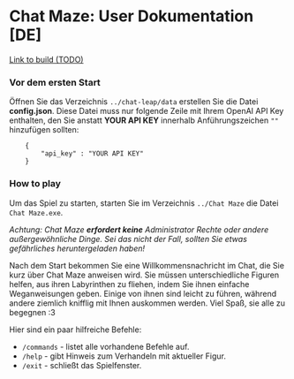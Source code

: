 # Chat Maze: User Dokumentation [DE]

[Link to build (TODO)]()

### Vor dem ersten Start

Öffnen Sie das Verzeichnis `../chat-leap/data` erstellen Sie die Datei **config.json**. Diese Datei muss nur folgende Zeile mit Ihrem OpenAI API Key enthalten, den Sie anstatt **YOUR API KEY** innerhalb Anführungszeichen `""` hinzufügen sollten:
```
    {
        "api_key" : "YOUR API KEY"
    }
```

### How to play

Um das Spiel zu starten, starten Sie im Verzeichnis `../Chat Maze` die Datei `Chat Maze.exe`.

_Achtung: Chat Maze **erfordert keine** Administrator Rechte oder andere außergewöhnliche Dinge. Sei das nicht der Fall, sollten Sie etwas gefährliches heruntergeladen haben!_

Nach dem Start bekommen Sie eine Willkommensnachricht im Chat, die Sie kurz über Chat Maze anweisen wird. Sie müssen unterschiedliche Figuren helfen, aus ihren Labyrinthen zu fliehen, indem Sie ihnen einfache Weganweisungen geben. Einige von ihnen sind leicht zu führen, während andere ziemlich knifflig mit Ihnen auskommen werden. Viel Spaß, sie alle zu begegnen :3

Hier sind ein paar hilfreiche Befehle:
- `/commands` - listet alle vorhandene Befehle auf.
- `/help` - gibt Hinweis zum Verhandeln mit aktueller Figur.
- `/exit` - schließt das Spielfenster.